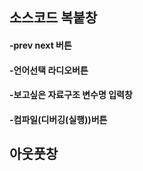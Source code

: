 ## 소스코드 복붙창
#### -prev next 버튼
#### -언어선택 라디오버튼
#### -보고싶은 자료구조 변수명 입력창
#### -컴파일(디버깅(실행))버튼
## 아웃풋창
